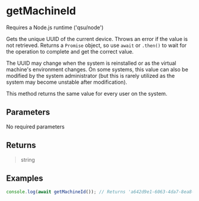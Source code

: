 # getMachineId <Badge type="tip" text="JavaScript" />

<span class="node-required">Requires a Node.js runtime ('qsu/node')</span>

Gets the unique UUID of the current device. Throws an error if the value is not retrieved. Returns a `Promise` object, so use `await` or `.then()` to wait for the operation to complete and get the correct value.

The UUID may change when the system is reinstalled or as the virtual machine's environment changes. On some systems, this value can also be modified by the system administrator (but this is rarely utilized as the system may become unstable after modification).

This method returns the same value for every user on the system.

## Parameters

No required parameters

## Returns

> string

## Examples

```javascript
console.log(await getMachineId()); // Returns 'a642d9e1-6063-4da7-8ea8-2298f989d01d'
```
